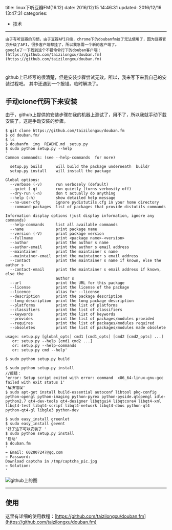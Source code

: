 title: linux下听豆瓣FM(16.12)
date: 2016/12/15 14:46:31
updated: 2016/12/16 13:47:31
categories:
- 技术
---
    
    由于有听豆瓣的习惯，由于豆瓣API升级，chrome下的doubanfm挂了无法使用了，因为豆瓣官方升级了API，很多客户端都挂了，所以我急需一个新的客户端了。
    google了一下找到这个不错命令行下的douban客户端：[https://github.com/taizilongxu/douban.fm](https://github.com/taizilongxu/douban.fm)
# 
github上已经写的很清楚，但是安装步骤尝试无效。所以，我来写下来我自己的安装过程吧。
其中还遇到一个报错。临时解决了。

## 手动clone代码下来安装
由于，github上提供的安装步骤在我的机器上测试了，用不了，所以我就手动下载安装了。这是手动安装的步骤。
```
$ git clone https://github.com/taizilongxu/douban.fm
$ cd douban.fm/
$ ls
$ doubanfm  img  README.md  setup.py
$ sudo python setup.py --help
'
Common commands: (see --help-commands  for more)

  setup.py build      will build the package underneath  build/ 
  setup.py install    will install the package

Global options:
  --verbose (-v)      run verbosely (default)
  --quiet (-q)        run quietly (turns verbosity off)
  --dry-run (-n)      don t actually do anything
  --help (-h)         show detailed help message
  --no-user-cfg       ignore pydistutils.cfg in your home directory
  --command-packages  list of packages that provide distutils commands

Information display options (just display information, ignore any commands)
  --help-commands     list all available commands
  --name              print package name
  --version (-V)      print package version
  --fullname          print <package name>-<version>
  --author            print the author s name
  --author-email      print the author s email address
  --maintainer        print the maintainer s name
  --maintainer-email  print the maintainer s email address
  --contact           print the maintainer s name if known, else the author s
  --contact-email     print the maintainer s email address if known, else the
                      author s
  --url               print the URL for this package
  --license           print the license of the package
  --licence           alias for --license
  --description       print the package description
  --long-description  print the long package description
  --platforms         print the list of platforms
  --classifiers       print the list of classifiers
  --keywords          print the list of keywords
  --provides          print the list of packages/modules provided
  --requires          print the list of packages/modules required
  --obsoletes         print the list of packages/modules made obsolete

usage: setup.py [global_opts] cmd1 [cmd1_opts] [cmd2 [cmd2_opts] ...]
   or: setup.py --help [cmd1 cmd2 ...]
   or: setup.py --help-commands
   or: setup.py cmd --help'

$ sudo python setup.py build

$ sudo python setup.py install
//报错：
'error: Setup script exited with error: command  x86_64-linux-gnu-gcc  failed with exit status 1'
'解决错误'
$ sudo apt-get install build-essential autoconf libtool pkg-config python-opengl python-imaging python-pyrex python-pyside.qtopengl idle-python2.7 qt4-dev-tools qt4-designer libqtgui4 libqtcore4 libqt4-xml libqt4-test libqt4-script libqt4-network libqt4-dbus python-qt4 python-qt4-gl libgle3 python-dev
 
$ sudo easy_install greenlet
$ sudo easy_install gevent
'好了这下可以安装了 '
$ sudo python setup.py install
'启动'
$ douban.fm
'
➔ Email: 602807247@qq.com
➔ Password: 
Download captcha in /tmp/captcha_pic.jpg
➔ Solution: 
'
```


![github上的图](https://github.com/taizilongxu/douban.fm/raw/master/img/doubanfm.gif)

------------------
## 使用

这里有详细的使用教程：[https://github.com/taizilongxu/douban.fm](https://github.com/taizilongxu/douban.fm)